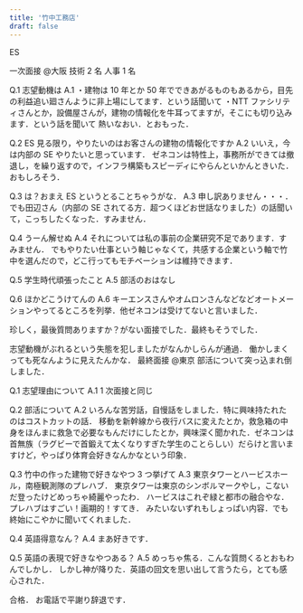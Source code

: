 ```yaml
---
title: '竹中工務店'
draft: false
---
```


ES

一次面接
@大阪 技術 2 名 人事 1 名

Q.1 志望動機は
A.1
・建物は 10 年とか 50 年でできあがるものもあるから，目先の利益追い廻さんように非上場にしてます．という話聞いて
・NTT ファシリティさんとか，設備屋さんが，建物の情報化を牛耳ってますが，そこにも切り込みます．という話を聞いて
熱いなおい．とおもった．

Q.2 ES 見る限り，やりたいのはお客さんの建物の情報化ですか
A.2 いいえ，今は内部の SE やりたいと思っています．
ゼネコンは特性上，事務所ができては撤退し，を繰り返すので，インフラ構築もスピーディにやらんといかんときいた．おもしろそう．

Q.3 は？おまえ ES というとることちゃうがな．
A.3 申し訳ありません・・・．
でも田辺さん（内部の SE されてる方．超つくほどお世話なりました）の話聞いて，こっちしたくなった．すみません．

Q.4 うーん解せぬ
A.4 それについては私の事前の企業研究不足であります．すみません．
でもやりたい仕事という軸じゃなくて，共感する企業という軸で竹中を選んだので，どこ行ってもモチベーションは維持できます．

Q.5 学生時代頑張ったこと
A.5 部活のおはなし

Q.6 ほかどこうけてんの
A.6 キーエンスさんやオムロンさんなどなどオートメーションやってるところを列挙．他ゼネコンは受けてないと言いました．

珍しく，最後質問ありますか？がない面接でした．最終もそうでした．

志望動機がぶれるという失態を犯しましたがなんかしらんが通過．
働かしまくっても死なんように見えたんかな．
最終面接
@東京
部活について突っ込まれ倒しました．

Q.1 志望理由について
A.1 1 次面接と同じ

Q.2 部活について
A.2 いろんな苦労話，自慢話をしました．特に興味持たれたのはコストカットの話．
移動を新幹線から夜行バスに変えたとか，救急箱の中身をほんまに救急で必要なもんだけにしたとか，興味深く聞かれた．ゼネコンは首無族（ラグビーで首鍛えて太くなりすぎた学生のことらしい）だらけと言いますけど，やっぱり体育会好きなんかなという印象．

Q.3 竹中の作った建物で好きなやつ 3 つ挙げて
A.3 東京タワーとハービスホール，南極観測隊のプレハブ．
東京タワーは東京のシンボルマークやし，こないだ登ったけどめっちゃ綺麗やったわ．
ハービスはこれぞ緑と都市の融合やな．
プレハブはすごい！画期的！すてき．
みたいないずれもしょっぱい内容．でも終始にこやかに聞いてくれました．

Q.4 英語得意なん？
A.4 まあ好きです．

Q.5 英語の表現で好きなやつある？
A.5 めっちゃ焦る．こんな質問くるとおもわんでしかし．
しかし神が降りた．英語の回文を思い出して言うたら，とても感心された．

合格．
お電話で平謝り辞退です．
